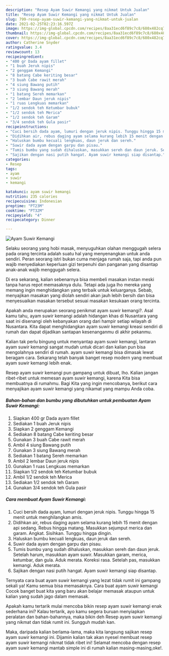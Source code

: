 ```yaml
---
description: "Resep Ayam Suwir Kemangi yang nikmat Untuk Jualan"
title: "Resep Ayam Suwir Kemangi yang nikmat Untuk Jualan"
slug: 799-resep-ayam-suwir-kemangi-yang-nikmat-untuk-jualan
date: 2021-02-25T02:23:16.597Z
image: https://img-global.cpcdn.com/recipes/8aa31ecd6f89c7c8/680x482cq70/ayam-suwir-kemangi-foto-resep-utama.jpg
thumbnail: https://img-global.cpcdn.com/recipes/8aa31ecd6f89c7c8/680x482cq70/ayam-suwir-kemangi-foto-resep-utama.jpg
cover: https://img-global.cpcdn.com/recipes/8aa31ecd6f89c7c8/680x482cq70/ayam-suwir-kemangi-foto-resep-utama.jpg
author: Catherine Snyder
ratingvalue: 3.4
reviewcount: 13
recipeingredient:
- "400 gr Dada ayam fillet"
- "1 buah Jeruk nipis"
- "2 genggam Kemangi"
- "8 batang Cabe keriting besar"
- "3 buah Cabe rawit merah"
- "4 siung Bawang putih"
- "3 siung Bawang merah"
- "1 batang Sereh memarkan"
- "2 lembar Daun jeruk nipis"
- "1 ruas Lengkuas memarkan"
- "1/2 sendok teh Ketumbar bubuk"
- "1/2 sendok teh Merica"
- "1/2 sendok teh Garam"
- "3/4 sendok teh Gula pasir"
recipeinstructions:
- "Cuci bersih dada ayam, lumuri dengan jeruk nipis. Tunggu hingga 15 menit untuk menghilangkan amis."
- "Didihkan air, rebus daging ayam selama kurang lebih 15 menit dengan api sedang. Rebus hingga matang. Masukkan sejumput merica dan garam. Angkat. Sisihkan. Tunggu hingga dingin."
- "Haluskan bumbu kecuali lengkuas, daun jeruk dan sereh."
- "Suwir dada ayam dengan garpu dan pisau."
- "Tumis bumbu yang sudah dihaluskan, masukkan sereh dan daun jeruk. Setelah harum, masukkan ayam suwir. Masukkan garam, merica, ketumbar, dan gula. Aduk merata. Koreksi rasa. Setelah pas, masukkan kemangi. Aduk merata."
- "Sajikan dengan nasi putih hangat. Ayam suwir kemangi siap disantap."
categories:
- Resep
tags:
- ayam
- suwir
- kemangi

katakunci: ayam suwir kemangi 
nutrition: 235 calories
recipecuisine: Indonesian
preptime: "PT23M"
cooktime: "PT32M"
recipeyield: "4"
recipecategory: Dinner

---
```



![Ayam Suwir Kemangi](https://img-global.cpcdn.com/recipes/8aa31ecd6f89c7c8/680x482cq70/ayam-suwir-kemangi-foto-resep-utama.jpg)

Selaku seorang yang hobi masak, menyuguhkan olahan menggugah selera pada orang tercinta adalah suatu hal yang menyenangkan untuk anda sendiri. Peran seorang istri bukan cuma menjaga rumah saja, tapi anda pun wajib menyediakan keperluan gizi terpenuhi dan panganan yang disantap anak-anak wajib menggugah selera.

Di era  sekarang, kalian sebenarnya bisa membeli masakan instan meski tanpa harus repot memasaknya dulu. Tetapi ada juga lho mereka yang memang ingin menghidangkan yang terbaik untuk keluarganya. Sebab, menyajikan masakan yang diolah sendiri akan jauh lebih bersih dan bisa menyesuaikan masakan tersebut sesuai masakan kesukaan orang tercinta. 



Apakah anda merupakan seorang penikmat ayam suwir kemangi?. Asal kamu tahu, ayam suwir kemangi adalah hidangan khas di Nusantara yang saat ini disenangi oleh kebanyakan orang dari hampir setiap wilayah di Nusantara. Kita dapat menghidangkan ayam suwir kemangi kreasi sendiri di rumah dan dapat dijadikan santapan kesenanganmu di akhir pekanmu.

Kalian tak perlu bingung untuk menyantap ayam suwir kemangi, lantaran ayam suwir kemangi sangat mudah untuk dicari dan kalian pun bisa mengolahnya sendiri di rumah. ayam suwir kemangi bisa dimasak lewat beragam cara. Sekarang telah banyak banget resep modern yang membuat ayam suwir kemangi lebih enak.

Resep ayam suwir kemangi pun gampang untuk dibuat, lho. Kalian jangan ribet-ribet untuk memesan ayam suwir kemangi, karena Kita bisa membuatnya di rumahmu. Bagi Kita yang ingin mencobanya, berikut cara menyajikan ayam suwir kemangi yang nikamat yang mampu Anda coba.

<!--inarticleads1-->

##### Bahan-bahan dan bumbu yang dibutuhkan untuk pembuatan Ayam Suwir Kemangi:

1. Siapkan 400 gr Dada ayam fillet
1. Sediakan 1 buah Jeruk nipis
1. Siapkan 2 genggam Kemangi
1. Sediakan 8 batang Cabe keriting besar
1. Gunakan 3 buah Cabe rawit merah
1. Ambil 4 siung Bawang putih
1. Gunakan 3 siung Bawang merah
1. Sediakan 1 batang Sereh memarkan
1. Ambil 2 lembar Daun jeruk nipis
1. Gunakan 1 ruas Lengkuas memarkan
1. Siapkan 1/2 sendok teh Ketumbar bubuk
1. Ambil 1/2 sendok teh Merica
1. Sediakan 1/2 sendok teh Garam
1. Gunakan 3/4 sendok teh Gula pasir




<!--inarticleads2-->

##### Cara membuat Ayam Suwir Kemangi:

1. Cuci bersih dada ayam, lumuri dengan jeruk nipis. Tunggu hingga 15 menit untuk menghilangkan amis.
1. Didihkan air, rebus daging ayam selama kurang lebih 15 menit dengan api sedang. Rebus hingga matang. Masukkan sejumput merica dan garam. Angkat. Sisihkan. Tunggu hingga dingin.
1. Haluskan bumbu kecuali lengkuas, daun jeruk dan sereh.
1. Suwir dada ayam dengan garpu dan pisau.
1. Tumis bumbu yang sudah dihaluskan, masukkan sereh dan daun jeruk. Setelah harum, masukkan ayam suwir. Masukkan garam, merica, ketumbar, dan gula. Aduk merata. Koreksi rasa. Setelah pas, masukkan kemangi. Aduk merata.
1. Sajikan dengan nasi putih hangat. Ayam suwir kemangi siap disantap.




Ternyata cara buat ayam suwir kemangi yang lezat tidak rumit ini gampang sekali ya! Kamu semua bisa memasaknya. Cara buat ayam suwir kemangi Cocok banget buat kita yang baru akan belajar memasak ataupun untuk kalian yang sudah jago dalam memasak.

Apakah kamu tertarik mulai mencoba bikin resep ayam suwir kemangi enak sederhana ini? Kalau tertarik, ayo kamu segera buruan menyiapkan peralatan dan bahan-bahannya, maka bikin deh Resep ayam suwir kemangi yang nikmat dan tidak rumit ini. Sungguh mudah kan. 

Maka, daripada kalian berlama-lama, maka kita langsung sajikan resep ayam suwir kemangi ini. Dijamin kalian tak akan nyesel membuat resep ayam suwir kemangi nikmat tidak ribet ini! Selamat mencoba dengan resep ayam suwir kemangi mantab simple ini di rumah kalian masing-masing,oke!.

